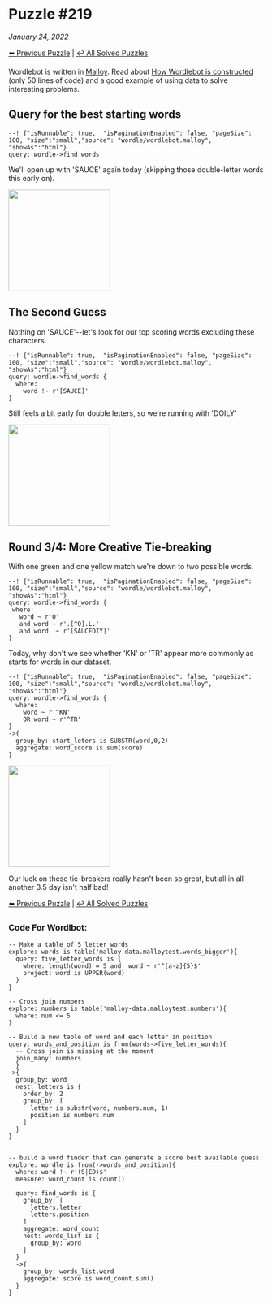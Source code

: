 # Puzzle #219
_January 24, 2022_

[⬅️ Previous Puzzle](wordle218.md)   |   [↩️ All Solved Puzzles](wordle5.md)

Wordlebot is written in [Malloy](https://github.com/looker-open-source/malloy/). Read about [How Wordlebot is constructed](wordle.md) (only 50 lines of code) and a good example of using data to solve interesting problems.


## Query for the best starting words

```malloy
--! {"isRunnable": true,  "isPaginationEnabled": false, "pageSize": 100, "size":"small","source": "wordle/wordlebot.malloy", "showAs":"html"}
query: wordle->find_words
```

We'll open up with 'SAUCE' again today (skipping those double-letter words this early on).

<img src="/malloy/img/wordle219a.png" style="width: 200px">

## The Second Guess
Nothing on 'SAUCE'--let's look for our top scoring words excluding these characters.

```malloy
--! {"isRunnable": true,  "isPaginationEnabled": false, "pageSize": 100, "size":"small","source": "wordle/wordlebot.malloy", "showAs":"html"}
query: wordle->find_words {
  where:
    word !~ r'[SAUCE]'
}
```

Still feels a bit early for double letters, so we're running with 'DOILY'

<img src="/malloy/img/wordle219b.png" style="width: 200px">

## Round 3/4: More Creative Tie-breaking
 With one green and one yellow match we're down to two possible words.

 ```malloy
--! {"isRunnable": true,  "isPaginationEnabled": false, "pageSize": 100, "size":"small","source": "wordle/wordlebot.malloy", "showAs":"html"}
query: wordle->find_words {
  where:
    word ~ r'O'
    and word ~ r'.[^O].L.'
    and word !~ r'[SAUCEDIY]'
}
```

 Today, why don't we see whether 'KN' or 'TR' appear more commonly as starts for words in our dataset.

```malloy
--! {"isRunnable": true,  "isPaginationEnabled": false, "pageSize": 100, "size":"small","source": "wordle/wordlebot.malloy", "showAs":"html"}
query: wordle->find_words {
  where:
    word ~ r'^KN'
    OR word ~ r'^TR'
}
->{
  group_by: start_leters is SUBSTR(word,0,2)
  aggregate: word_score is sum(score)
}
```

<img src="/malloy/img/wordle219c.png" style="width: 200px">

Our luck on these tie-breakers really hasn't been so great, but all in all another 3.5 day isn't half bad!

[⬅️ Previous Puzzle](wordle218.md)   |   [↩️ All Solved Puzzles](wordle5.md)


### Code For Wordlbot:

```malloy
-- Make a table of 5 letter words
explore: words is table('malloy-data.malloytest.words_bigger'){
  query: five_letter_words is {
    where: length(word) = 5 and  word ~ r'^[a-z]{5}$'
    project: word is UPPER(word)
  }
}

-- Cross join numbers
explore: numbers is table('malloy-data.malloytest.numbers'){
  where: num <= 5
}

-- Build a new table of word and each letter in position
query: words_and_position is from(words->five_letter_words){
  -- Cross join is missing at the moment
  join_many: numbers
  }
->{
  group_by: word
  nest: letters is {
    order_by: 2
    group_by: [
      letter is substr(word, numbers.num, 1)
      position is numbers.num
    ]
  }
}


-- build a word finder that can generate a score best available guess.
explore: wordle is from(->words_and_position){
  where: word !~ r'(S|ED)$'
  measure: word_count is count()

  query: find_words is {
    group_by: [
      letters.letter
      letters.position
    ]
    aggregate: word_count
    nest: words_list is {
      group_by: word
    }
  }
  ->{
    group_by: words_list.word
    aggregate: score is word_count.sum()
  }
}

```

